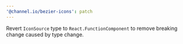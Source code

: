 ```yaml
---
'@channel.io/bezier-icons': patch
---
```


Revert `IconSource` type to `React.FunctionComponent` to remove breaking change caused by type change.
